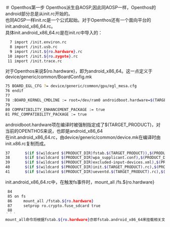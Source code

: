 ＃ Openthos第一步
Openthos派生自AOSP,因此同AOSP一样，Openthos的android部分总是从init.rc开始的。  
也同AOSP一样init.rc是一个公式起始。对于Openthos还有一个面向平台的init.android_x86_64.rc。  
具体init.android_x86_64.rc是在init.rc中导入的：  
```bash
  7 import /init.environ.rc
  8 import /init.usb.rc
  9 import /init.${ro.hardware}.rc
 10 import /init.${ro.zygote}.rc
 11 import /init.trace.rc
```
对于Openthos来说${ro.hardware}，即为android_x86_64。这一点定义于device/generic/common/BoardConfig.mk
```bash
75 BOARD_EGL_CFG ?= device/generic/common/gpu/egl_mesa.cfg
76 endif
77 
78 :BOARD_KERNEL_CMDLINE := root=/dev/ram0 androidboot.hardware=$(TARGET_PRODUCT)
79 
80 COMPATIBILITY_ENHANCEMENT_PACKAGE := true
81 PRC_COMPATIBILITY_PACKAGE := true
```  
androidboot.hardware项在编译时被强制指定成了$(TARGET_PRODUCT)，对当前的OPENTHOS来说，也即是android_x86_64  
在init.android_x86_64.rc，由device/generic/common/device.mk在编译时由init.x86.rc复制而成。
```bash
37　     $(if $(wildcard $(PRODUCT_DIR)fstab.$(TARGET_PRODUCT)),$(PRODUCT_DIR)fstab.$(TARGET_PRODUCT),$(LOCAL_PATH)/fstab.x86):root/fstab.$(TARGET_PRODUCT) \
38　     $(if $(wildcard $(PRODUCT_DIR)wpa_supplicant.conf),$(PRODUCT_DIR),$(LOCAL_PATH)/)wpa_supplicant.conf:system/etc/wifi/wpa_supplicant.conf \
39    　 $(if $(wildcard $(PRODUCT_DIR)excluded-input-devices.xml),$(PRODUCT_DIR),$(LOCAL_PATH)/)excluded-input-devices.xml:system/etc/excluded-input-devices.xml \
40　     $(if $(wildcard $(PRODUCT_DIR)init.$(TARGET_PRODUCT).rc),$(PRODUCT_DIR)init.$(TARGET_PRODUCT).rc,$(LOCAL_PATH)/init.x86.rc):root/init.$(TARGET_PRODUCT).rc \
41　     $(if $(wildcard $(PRODUCT_DIR)ueventd.$(TARGET_PRODUCT).rc),$(PRODUCT_DIR)ueventd.$(TARGET_PRODUCT).rc,$(LOCAL_PATH)/ueventd.x86.rc):root/ueventd.$(TARGET_PRODUCT).rc \

```  
init.android_x86_64.rc中，在触发fs事件时，mount_all /fs.${ro.hardware}
```bash
 84 
 85 on fs
 86     mount_all /fstab.${ro.hardware}
 87     setprop ro.crypto.fuse_sdcard true
 88 
｀｀｀  
mount_all命令将根据fstab.${ro.hardware}亦即fstab.android_x86_64来挂载相关文件系统。  
